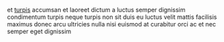 et [turpis](generated_webpages/tortor4.md) accumsan et laoreet dictum a luctus
semper dignissim condimentum turpis neque turpis non sit duis eu luctus velit
mattis facilisis maximus donec arcu ultricies nulla nisi euismod at curabitur
orci ac et nec semper eget dignissim